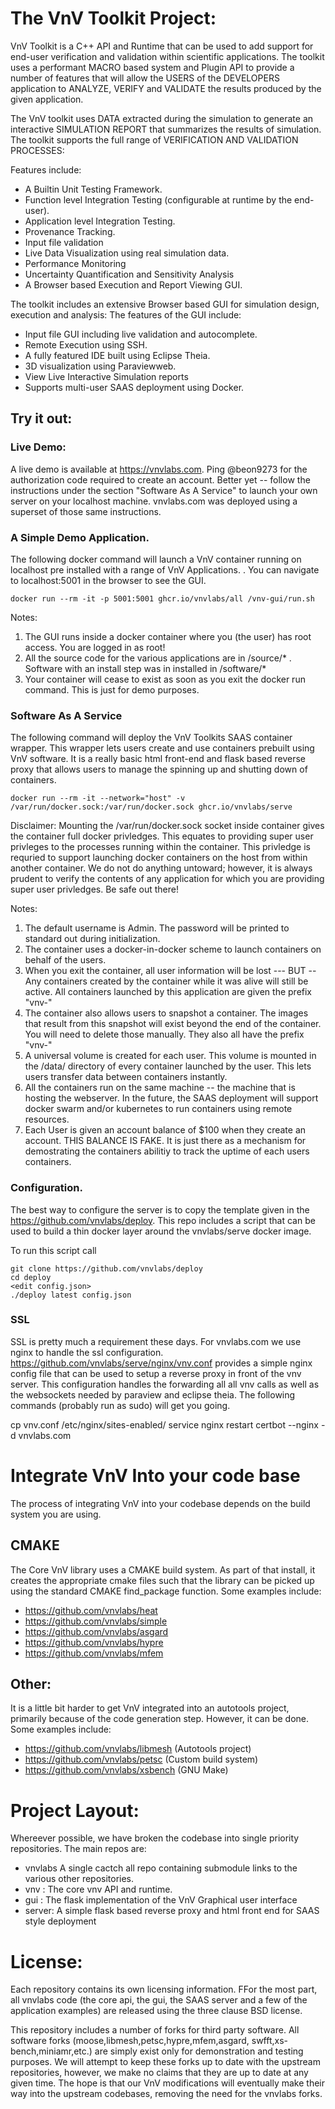 # The VnV Toolkit Project:

VnV Toolkit is a C++ API and Runtime that can be used to add support for end-user verification and validation within scientific applications. 
The toolkit uses a performant MACRO based system and Plugin API to provide a number of features that will allow the USERS of the DEVELOPERS 
application to ANALYZE, VERIFY and VALIDATE the results produced by the given application. 

The VnV toolkit uses DATA extracted during the simulation to generate an interactive SIMULATION REPORT that summarizes the results of simulation.
The toolkit supports the full range of VERIFICATION AND VALIDATION PROCESSES:

Features include:
   - A Builtin Unit Testing Framework.
   - Function level Integration Testing (configurable at runtime by the end-user).  
   - Application level Integration Testing.
   - Provenance Tracking. 
   - Input file validation
   - Live Data Visualization using real simulation data. 
   - Performance Monitoring   
   - Uncertainty Quantification and Sensitivity Analysis
   - A Browser based Execution and Report Viewing GUI.  
 
The toolkit includes an extensive Browser based GUI for simulation design, execution and analysis: The features of the GUI include:

  - Input file GUI including live validation and autocomplete. 
  - Remote Execution using SSH.
  - A fully featured IDE built using Eclipse Theia. 
  - 3D visualization using Paraviewweb.
  - View Live Interactive Simulation reports
  - Supports multi-user  SAAS deployment using Docker. 

## Try it out:

### Live Demo:

A live demo is available at https://vnvlabs.com. Ping @beon9273 for the authorization code required to create an account. Better yet -- follow the instructions under the section "Software As A Service" to launch your own server on your localhost machine. vnvlabs.com was deployed using a superset of those same instructions. 

### A Simple Demo Application.

The following docker command will launch a VnV container running on localhost pre installed with 
a range of VnV Applications. . You can navigate to localhost:5001 in the browser to see the GUI. 

    docker run --rm -it -p 5001:5001 ghcr.io/vnvlabs/all /vnv-gui/run.sh

Notes:
   1. The GUI runs inside a docker container where you (the user) has root access. You are logged in as root!
   2. All the source code for the various applications are in /source/* . Software with an install step was in installed in /software/*
   3. Your container will cease to exist as soon as you exit the docker run command. This is just for demo purposes. 

### Software As A Service
   
The following command will deploy the VnV Toolkits SAAS container wrapper. This wrapper lets users create and use containers 
prebuilt using VnV software. It is a really basic html front-end and flask based reverse proxy that allows users to manage the spinning 
up and shutting down of containers. 

    docker run --rm -it --network="host" -v /var/run/docker.sock:/var/run/docker.sock ghcr.io/vnvlabs/serve

Disclaimer: Mounting the /var/run/docker.sock socket inside container gives the container full docker privledges. This equates to providing super user privleges to the processes running within the container. This privledge is requried to support launching docker containers on the host from within another container. We do not do anything untoward; however, it is always prudent to verify the contents of any application for which you are providing super user privledges.  Be safe out there! 

Notes:
   1. The default username is Admin. The password will be printed to standard out during initialization. 
   2. The container uses a docker-in-docker scheme to launch containers on behalf of the users. 
   3. When you exit the container, all user information will be lost --- BUT -- Any containers created by the container while it was alive will still be active. All containers launched by this application are given the prefix "vnv-"
   4. The container also allows users to snapshot a container. The images that result from this snapshot will exist beyond the end of the container. You will need to delete those manually. They also all have the prefix "vnv-"
   5. A universal volume is created for each user. This volume is mounted in the /data/ directory of every container launched by the user. This lets users transfer data between containers instantly. 
   6. All the containers run on the same machine -- the machine that is hosting the webserver. In the future, the SAAS deployment will support docker swarm and/or kubernetes to run containers using remote resources.
   7. Each User is given an account balance of $100 when they create an account. THIS BALANCE IS FAKE. It is just there as a mechanism for demostrating the containers abilitiy to track the uptime of each users containers. 

### Configuration.

The best way to configure the server is to copy the template given in the https://github.com/vnvlabs/deploy. This repo includes a script that can be used to 
build a thin docker layer around the vnvlabs/serve docker image. 

To run this script call

    git clone https://github.com/vnvlabs/deploy
    cd deploy
    <edit config.json>
    ./deploy latest config.json
 
### SSL 

SSL is pretty much a requirement these days. For vnvlabs.com we use nginx to handle the ssl configuration. https://github.com/vnvlabs/serve/nginx/vnv.conf provides a simple nginx config file that can be used to setup a reverse proxy in front of the vnv server. This configuration handles the forwarding all all vnv calls as well as the websockets needed by paraview and eclipse theia. The following commands (probably run as sudo) will get you going. 


   cp vnv.conf /etc/nginx/sites-enabled/
   service nginx restart 
   certbot --nginx -d vnvlabs.com  


# Integrate VnV Into your code base

The process of integrating VnV into your codebase depends on the build system you are using. 

  ## CMAKE 
   
  The Core VnV library uses a CMAKE build system. As part of that install, it creates the appropriate 
  cmake files such that the library can be picked up using the standard CMAKE find_package function. Some examples include:
  
   - https://github.com/vnvlabs/heat
   - https://github.com/vnvlabs/simple
   - https://github.com/vnvlabs/asgard
   - https://github.com/vnvlabs/hypre
   - https://github.com/vnvlabs/mfem

  ## Other:
  
  It is a little bit harder to get VnV integrated into an autotools project, primarily because of the
  code generation step. However, it can be done. Some examples include:
  
  - https://github.com/vnvlabs/libmesh (Autotools project)
  - https://github.com/vnvlabs/petsc (Custom build system)
  - https://github.com/vnvlabs/xsbench (GNU Make)
 
# Project Layout:

Whereever possible, we have broken the codebase into single priority repositories. The main repos are:

   - vnvlabs A single cactch all repo containing submodule links to the various other repositories.
   - vnv : The core vnv API and runtime. 
   - gui : The flask implementation of the VnV Graphical user interface
   - server: A simple flask based reverse proxy and html front end for SAAS style deployment

# License:

Each repository contains its own licensing information. FFor the most part, all vnvlabs code (the core api,
the gui, the SAAS server and a few of the application examples) are released using the three clause BSD license. 

This repository includes a number of forks for third party software. All software forks (moose,libmesh,petsc,hypre,mfem,asgard,
swfft,xs-bench,miniamr,etc.) are simply exist only for demonstration and testing purposes. We will attempt to keep these forks up
to date with the upstream repositories, however, we make no claims that they are up to date at any given time. The hope is that our VnV 
modifications will eventually make their way into the upstream codebases, removing the need for the vnvlabs forks. 
   
   
   
   
